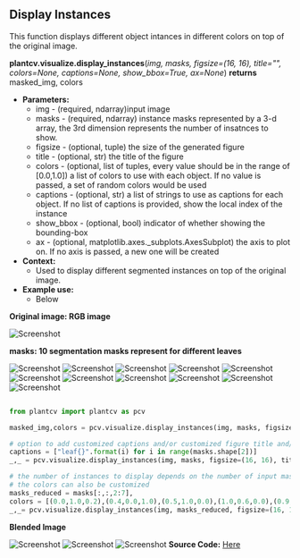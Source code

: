 ## Display Instances

This function displays different object intances in different colors on top of the original image.

**plantcv.visualize.display_instances**(*img, masks, figsize=(16, 16), title="", colors=None, captions=None, show_bbox=True, ax=None*)
**returns** masked_img, colors

- **Parameters:**
    - img        - (required, ndarray)input image
    - masks      - (required, ndarray) instance masks represented by a 3-d array, the 3rd dimension represents the number of insatnces to show.
    - figsize    - (optional, tuple) the size of the generated figure
    - title      - (optional, str) the title of the figure
    - colors     - (optional, list of tuples, every value should be in the range of [0.0,1.0]) a list of colors to use with each object. If no value is passed, a set of random colors would be used
    - captions   - (optional, str) a list of strings to use as captions for each object. If no list of captions is provided, show the local index of the instance
    - show_bbox  - (optional, bool) indicator of whether showing the bounding-box
    - ax         - (optional, matplotlib.axes._subplots.AxesSubplot) the axis to plot on. If no axis is passed, a new one will be created 
- **Context:**
    - Used to display different segmented instances on top of the original image. 
- **Example use:**
    - Below

**Original image: RGB image**

![Screenshot](img/documentation_images/visualize_display_instances/visualize_inst_seg_img.png)

**masks: 10 segmentation masks represent for different leaves**

![Screenshot](img/documentation_images/visualize_display_instances/mask_0.png)
![Screenshot](img/documentation_images/visualize_display_instances/mask_1.png)
![Screenshot](img/documentation_images/visualize_display_instances/mask_2.png)
![Screenshot](img/documentation_images/visualize_display_instances/mask_3.png)
![Screenshot](img/documentation_images/visualize_display_instances/mask_4.png)
![Screenshot](img/documentation_images/visualize_display_instances/mask_5.png)
![Screenshot](img/documentation_images/visualize_display_instances/mask_6.png)
![Screenshot](img/documentation_images/visualize_display_instances/mask_7.png)
![Screenshot](img/documentation_images/visualize_display_instances/mask_8.png)
![Screenshot](img/documentation_images/visualize_display_instances/mask_9.png)
![Screenshot](img/documentation_images/visualize_display_instances/mask_10.png)


```python

from plantcv import plantcv as pcv

masked_img,colors = pcv.visualize.display_instances(img, masks, figsize=(10, 10), title="", ax=None, colors=None, captions=None, show_bbox=True)

# option to add customized captions and/or customized figure title and/or not showing the bounding box
captions = ["leaf{}".format(i) for i in range(masks.shape[2])]
_,_ = pcv.visualize.display_instances(img, masks, figsize=(16, 16), title="Visualization of segmentation", ax=None, colors=None, captions=captions, show_bbox=False)

# the number of instances to display depends on the number of input masks
# the colors can also be customized 
masks_reduced = masks[:,:,2:7],
colors = [(0.0,1.0,0.2),(0.4,0.0,1.0),(0.5,1.0,0.0),(1.0,0.6,0.0),(0.9,0.0,1.0)]
_,_= pcv.visualize.display_instances(img, masks_reduced, figsize=(16, 16), title="", ax=None, colors=colors, captions=None, show_bbox=True)

```

**Blended Image**

![Screenshot](img/documentation_images/visualize_display_instances/result1.png)
![Screenshot](img/documentation_images/visualize_display_instances/result2.png)
![Screenshot](img/documentation_images/visualize_display_instances/result3.png)
**Source Code:** [Here](https://github.com/danforthcenter/plantcv/blob/master/plantcv/plantcv/visualize/display_instances.py)

